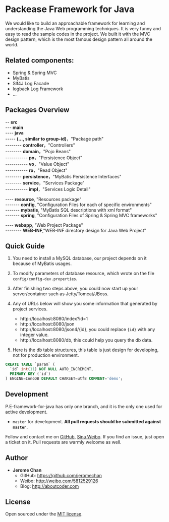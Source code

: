 # Packease Framework for Java

We would like to build an approachable framework for learning and understanding the Java Web programming techniques. 
It is very funny and easy to read the sample codes in the project. 
We built it with the MVC design pattern, which is the most famous design pattern all around the world.

## Related components:

* Spring & Spring MVC
* MyBatis
* Slf4J Log Facade
* logback Log Framework
* ...

## Packages Overview

-- **src**   
--- **main**  
---- **java**  
-----  **(..., similar to group-id)**，"Package path"   
-------- **controller**，"Controllers"   
-------- **domain**，"Pojo Beans"   
----------- **po**，"Persistence Object"   
----------- **vo**，"Value Object"  
----------- **ro**，"Read Object"   
-------- **persistence**，"MyBatis Persistence Interfaces"   
-------- **service**，"Services Package"   
----------- **impl**，"Services Logic Detail"   

---- **resource**, "Resources package"   
------- **config**, "Configuration Files for each of specific environments"   
------- **mybatis**, "MyBatis SQL descriptions with xml format"   
------- **spring**, "Configuration Files of Spring & Spring MVC frameworks"   

---- **webapp**, "Web Project Package"     
-------- **WEB-INF**,"WEB-INF directory design for Java Web Project"

## Quick Guide

1. You need to install a MySQL database, our project depends on it because of MyBatis usages.
2. To modify parameters of database resource, which wrote on the file `config/config-dev.properties`.
3. After finishing two steps above, you could now start up your server/container such as Jetty/Tomcat/JBoss.
4. Any of URLs below will show you some information that generated by project services.

    * http://localhost:8080/index?id=1
    * http://localhost:8080/json
    * http://localhost:8080/json4/{id}, you could replace `{id}` with any integer value.
    * http://localhost:8080/db, this could help you query the db data.
    
5. Here is the db table structures, this table is just design for developing, not for production environment.

```sql
CREATE TABLE `param` (
  `id` int(11) NOT NULL AUTO_INCREMENT,
  PRIMARY KEY (`id`)
) ENGINE=InnoDB DEFAULT CHARSET=utf8 COMMENT='demo';
```

## Development

P.E-framework-for-java has only one branch, and it is the only one used for active development.

- `master` for development.  **All pull requests should be submitted against `master`.**

Follow and contact me on [GitHub](https://github.com/jeromechan), [Sina Weibo](http://weibo.com/5812529126). 
If you find an issue, just open a ticket on it. Pull requests are warmly welcome as well.

## Author
- **Jerome Chan**
	- GitHub: <https://github.com/jeromechan>
	- Weibo: <http://weibo.com/5812529126>
	- Blog: <http://aboutcoder.com>

## License

Open sourced under the [MIT license](LICENSE.md).